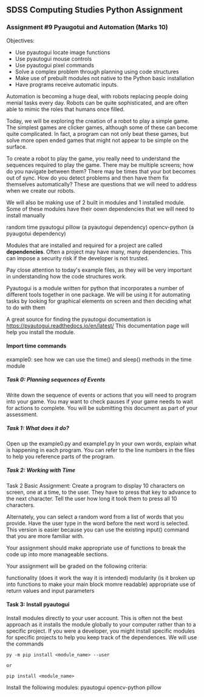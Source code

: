 ## SDSS Computing Studies Python Assignment
### Assignment #9 Pyaugotui and Automation (Marks 10)

Objectives:
* Use pyautogui locate image functions
* Use pyautogui mouse controls
* Use pyautogui pixel commands
* Solve a complex problem through planning using code structures
* Make use of prebuilt modules not native to the Python basic installation
* Have programs receive automatic inputs.

Automation is becoming a huge deal, with robots replacing people doing menial tasks every day.  Robots can be quite sophisticated, and are often able to mimic the roles that humans once filled.

Today, we will be exploring the creation of a robot to play a simple game. The simplest games are clicker games, although some of these can become quite complicated.  In fact, a program can not only beat these games, but solve more open ended games that might not appear to be simple on the surface.

To create a robot to play the game, you really need to understand the sequences required to play the game.  There may be multiple screens; how do you navigate between them?  There may be times that your bot becomes out of sync. How do you detect problems and then have them fix themselves automatically?  These are questions that we will need to address when we create our robots.

We will also be making use of 2 built in modules and 1 installed module. Some of these modules have their oown dependencies that we will need to install manually

random
time
pyautogui
pillow (a pyautogui dependency)
opencv-python (a pyaugotui dependency)

Modules that are installed and required for a project are called **dependencies**. Often a project may have many, many dependencies.  This can impose a security risk if the developer is not trusted.

Pay close attention to today's example files, as they will be very important in understanding how the code structures work.

Pyautogui is a module written for python that incorporates a number of different tools together in one package.  We will be using it for automating tasks by looking for graphical elements on screen and then deciding what to do with them

A great source for finding the pyautogui documentation is https://pyautogui.readthedocs.io/en/latest/
This documentation page will help you install the module.

#### Import time commands ####
example0:
see how we can use the time() and sleep() methods in the time module


##### Task 0: Planning sequences of Events
Write down the sequence of events or actions that you will need to program
into your game.  You may want to check pauses if your game needs to wait
for actions to complete. You will be submitting this document as part of
your assessment.

##### Task 1: What does it do?
Open up the example0.py and example1.py
In your own words, explain what is happening in each program.  You can refer to
the line numbers in the files to help you reference parts of the program.

##### Task 2: Working with Time
Task 2
Basic Assignment:
Create a program to display 10 characters on screen, one at a time,
to the user.  They have to press that key to advance to the next character.
Tell the user how long it took them to press all 10 characters.

Alternately, you can select a random word from a list of words that you provide.
Have the user type in the word before the next word is selected.  This version
is easier because you can use the existing input() command that you are more
familiar with.

Your assignment should make appropriate use of functions to break the
code up into more manageable sections.  

Your assignment will be graded on the following criteria:

functionality (does it work the way it is intended)
modularity (is it broken up into functions to make your main block momre readable)
appropriate use of return values and input parameters

#### Task 3: Install pyautogui ####
Install modules directly to your user account.
This is often not the best approach as it installs the module globally to your computer rather than to a specific project. If you were a developer, you might install specific modules for specific projects to help you keep track of the dependences.
We will use the commands
```
py -m pip install <module_name> --user

or

pip install <module_name>
```
Install the following modules:
pyautogui
opencv-python
pillow
